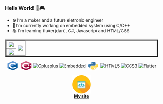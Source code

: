 ### Hello World! 🤞🎮

- ⚙  I’m a maker and a future eletronic engineer
- 🔭 I’m currently working on embedded system using C/C++
- 📚 I'm learning flutter(dart), C#, Javascript and HTML/CSS

<div align ="center">
<table border="4">	
<tr>
<td align ="center" >
<div>
<a href="https://github.com/italobbarros">
<img  width="350" align="center"  src="https://github-readme-stats.vercel.app/api?username=italobbarros&show_icons=true&theme=react&include_all_commits=true&count_private=true"></img>
</div>
</td>
	
<td rowspan="2">
<div>  
<a href="https://github.com/italobbarros">
<img height="280" align="center" src="https://github-readme-stats.vercel.app/api/top-langs/?username=italobbarros&layout=default&langs_count=6&theme=react&count_private=true"></img>
</div> 
</td>

</tr>
	
<tr>
<td align ="center">
<div>
<a href="https://github.com/italobbarros">
<img  width="350" align="center" src="https://github-readme-stats.vercel.app/api/wakatime?username=italobbarros&theme=react&layout=compact"></img> 
</div>
</td>
</tr>
</table>
</div>

 

  <!--<img alt="gif" height="150" width="100" src="https://github.com/italobbarros/italobbarros/blob/main/my3Dprint.gif"></img>-->
  
  

  

 

  <div style="display: inline_block" align="center" >
    <img align="center" alt="C" height="30" width="40" src="https://raw.githubusercontent.com/devicons/devicon/master/icons/c/c-original.svg"></img>
    <img align="center" alt="Cplusplus" height="30" width="40" src="https://raw.githubusercontent.com/devicons/devicon/master/icons/cplusplus/cplusplus-original.svg"></img>
    <img align="center" alt="Cplusplus" height="30" width="40" src="https://cdn.jsdelivr.net/gh/devicons/devicon/icons/csharp/csharp-original.svg"></img>
    <img align="center" alt="Embedded" height="30" width="40" src="https://cdn.jsdelivr.net/gh/devicons/devicon/icons/embeddedc/embeddedc-original.svg"></img>
    <img align="center" alt="Python" height="30" width="40" src="https://raw.githubusercontent.com/devicons/devicon/master/icons/python/python-original.svg"></img>
    <img align="center" alt="HTML5" height="30" width="40" src="https://cdn.jsdelivr.net/gh/devicons/devicon/icons/html5/html5-original-wordmark.svg"></img>
    <img align="center" alt="CCS3" height="30" width="40" src="https://cdn.jsdelivr.net/gh/devicons/devicon/icons/css3/css3-original-wordmark.svg"></img>
    <img align="center" alt="Flutter" height="30" width="40" src="https://cdn.jsdelivr.net/gh/devicons/devicon/icons/flutter/flutter-original.svg"></img>
</div><br>

<div align="center">
<a  href="https://italobbarros.github.io/"><img height="60" align="center" src="https://github.com/italobbarros/italobbarros/blob/main/meusite.png"><br><b>My site</b> </img></a>
</div>

 
  
 
  
  
